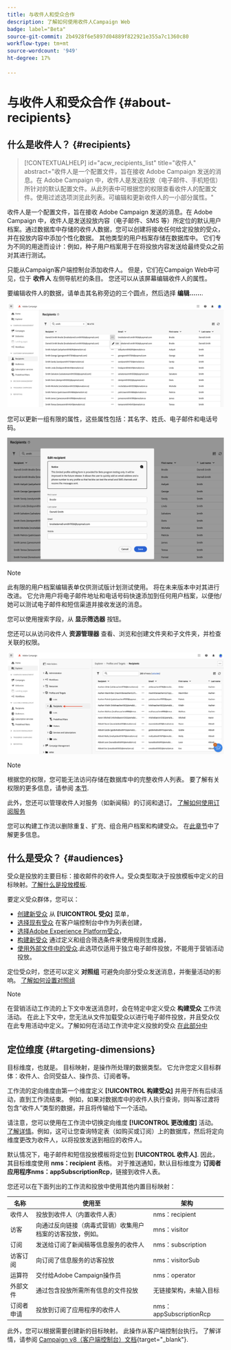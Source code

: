 ```yaml
---
title: 与收件人和受众合作
description: 了解如何使用收件人Campaign Web
badge: label="Beta"
source-git-commit: 2b4928f6e5897d04889f822921e355a7c1360c80
workflow-type: tm+mt
source-wordcount: '949'
ht-degree: 17%

---
```



# 与收件人和受众合作 {#about-recipients}

## 什么是收件人？ {#recipients}

>[!CONTEXTUALHELP]
>id="acw_recipients_list"
>title="收件人"
>abstract="收件人是一个配置文件，旨在接收 Adobe Campaign 发送的消息。在 Adobe Campaign 中，收件人是发送投放（电子邮件、手机短信）所针对的默认配置文件。从此列表中可根据您的权限查看收件人的配置文件。使用过滤选项浏览此列表。可编辑和更新收件人的一小部分属性。"

收件人是一个配置文件，旨在接收 Adobe Campaign 发送的消息。在 Adobe　Campaign 中，收件人是发送投放内容（电子邮件、SMS 等）所定位的默认用户档案。通过数据库中存储的收件人数据，您可以创建将接收任何给定投放的受众，并在投放内容中添加个性化数据。 其他类型的用户档案存储在数据库中。 它们专为不同的用途而设计：例如，种子用户档案用于在将投放内容发送给最终受众之前对其进行测试。

只能从Campaign客户端控制台添加收件人。 但是，它们在Campaign Web中可见，位于 **收件人** 左侧导航栏的条目。 您还可以从该屏幕编辑收件人的属性。

要编辑收件人的数据，请单击其名称旁边的三个圆点，然后选择 **编辑……**.

![编辑收件人配置文件](assets/recipient-edit.png)

您可以更新一组有限的属性，这些属性包括：其名字、姓氏、电子邮件和电话号码。

![更新收件人配置文件](assets/recipient-update.png)

>[!NOTE]
>
>此有限的用户档案编辑表单仅供测试版计划测试使用。 将在未来版本中对其进行改进。 它允许用户将电子邮件地址和电话号码快速添加到任何用户档案，以便他/她可以测试电子邮件和短信渠道并接收发送的消息。

您可以使用搜索字段，从 **显示筛选器** 按钮。

您还可以从访问收件人 **资源管理器** 查看、浏览和创建文件夹和子文件夹，并检查关联的权限。

![资源管理器视图中的收件人列表](assets/recipients-from-explorer.png)

>[!NOTE]
>
>根据您的权限，您可能无法访问存储在数据库中的完整收件人列表。 要了解有关权限的更多信息，请参阅 [本节](../get-started/permissions.md).

此外，您还可以管理收件人对服务（如新闻稿）的订阅和退订。 [了解如何使用订阅服务](manage-services.md)

您可以构建工作流以删除重复、扩充、组合用户档案和构建受众。 在[此章节](../workflows/gs-workflows.md)中了解更多信息。

## 什么是受众？ {#audiences}

受众是投放的主要目标：接收邮件的收件人。受众类型取决于投放模板中定义的目标映射。[了解什么是投放模板](../msg/delivery-template.md).

要定义受众群体，您可以：

* [创建新受众](create-audience.md) 从 **[!UICONTROL 受众]** 菜单，
* [选择现有受众](add-audience.md) 在客户端控制台中作为列表创建，
* [选择Adobe Experience Platform受众](aep-audience.md)，
* [构建新受众](segment-builder.md) 通过定义和组合筛选条件来使用规则生成器，
* [使用外部文件中的受众](file-audience.md).此选项仅适用于独立电子邮件投放，不能用于营销活动投放。

定位受众时，您还可以定义 **对照组** 可避免向部分受众发送消息，并衡量活动的影响。 [了解如何设置对照组](control-group.md)

>[!NOTE]
>
>在营销活动工作流的上下文中发送消息时，会在特定中定义受众 **构建受众** 工作流活动。 在此上下文中，您无法从文件加载受众以进行电子邮件投放，并且受众仅在此专用活动中定义。了解如何在活动工作流中定义投放的受众 [在此部分中](../workflows/activities/build-audience.md)

## 定位维度 {#targeting-dimensions}

目标维度，也就是。 目标映射，是操作所处理的数据类型。 它允许您定义目标群体：收件人、合同受益人、操作员、订阅者等。

工作流的定向维度由第一个维度定义 **[!UICONTROL 构建受众]** 并用于所有后续活动，直到工作流结束。 例如，如果对数据库中的收件人执行查询，则叫客过渡将包含“收件人”类型的数据，并且将传输给下一个活动。

请注意，您可以使用在工作流中切换定向维度 **[!UICONTROL 更改维度]** 活动。 [了解详情](../workflows/activities/change-dimension.md)。例如，这可让您查询特定表（如购买或订阅）上的数据库，然后将定向维度更改为收件人，以将投放发送到相应的收件人。

默认情况下，电子邮件和短信投放模板将定位到 **[!UICONTROL 收件人]**. 因此，其目标维度使用 **nms：recipient** 表格。 对于推送通知，默认目标维度为 **订阅者应用程序nms：appSubscriptionRcp**，链接到收件人表。

您还可以在下面列出的工作流和投放中使用其他内置目标映射：

| 名称 | 使用至 | 架构 |
|---|---|---|
| 收件人 | 投放到收件人（内置收件人表） | nms：recipient |
| 访客 | 向通过反向链接（病毒式营销）收集用户档案的访客投放，例如。 | mns：visitor |
| 订阅 | 发送给订阅了新闻稿等信息服务的收件人 | nms：subscription |
| 访客订阅 | 向订阅了信息服务的访客投放 | nms：visitorSub |
| 运算符 | 交付给Adobe Campaign操作员 | nms：operator |
| 外部文件 | 通过包含投放所需所有信息的文件投放 | 无链接架构，未输入目标 |
| 订阅者申请 | 投放到订阅了应用程序的收件人 | nms：appSubscriptionRcp |

此外，您可以根据需要创建新的目标映射。 此操作从客户端控制台执行。 了解详情，请参阅 [Campaign v8（客户端控制台）文档](https://experienceleague.adobe.com/docs/campaign/campaign-v8/audience/add-profiles/target-mappings.html#new-mapping){target="_blank"}.
